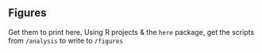 ## Figures

Get them to print here. Using R projects & the `here` package, get the scripts from `/analysis` to write to `/figures`
